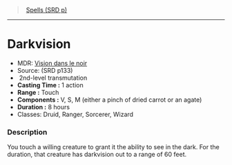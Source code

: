 ﻿---
!SpellItem
Name: Darkvision
AltName: '[Vision dans le noir](hd_spells_vision_dans_le_noir.md)'
Type: transmutation
Level: 2
CastingTime: 1 action
Range: Touch
Components: V, S, M (either a pinch of dried carrot or an agate)
Duration: 8 hours
Classes: Druid, Ranger, Sorcerer, Wizard
Family: SpellVO
Source: (SRD p133)
Id: spells_vo.md#darkvision
ParentLink: spells_vo.md#spells-srd-p
ParentName: Spells (SRD p)
NameLevel: 1
Attributes:
  Name: Darkvision
  Markdown: >+
    # <!--Name-->Darkvision<!--/Name-->


    - MDR: <!--AltName-->[Vision dans le noir](hd_spells_vision_dans_le_noir.md)<!--/AltName-->

    - Source: <!--Source-->(SRD p133)<!--/Source-->

    -  <!--Level-->2<!--/Level-->nd-level <!--Type-->transmutation<!--/Type-->

    - **Casting Time :** <!--CastingTime-->1 action<!--/CastingTime-->

    - **Range :** <!--Range-->Touch<!--/Range-->

    - **Components :** <!--Components-->V, S, M (either a pinch of dried carrot or an agate)<!--/Components-->

    - **Duration :** <!--Duration-->8 hours<!--/Duration-->

    - Classes: <!--Classes-->Druid, Ranger, Sorcerer, Wizard<!--/Classes-->


    ### Description


    You touch a willing creature to grant it the ability to see in the dark. For the duration, that creature has darkvision out to a range of 60 feet.

  AltName: '[Vision dans le noir](hd_spells_vision_dans_le_noir.md)'
  Source: (SRD p133)
  Level: 2
  Type: transmutation
  CastingTime: 1 action
  Range: Touch
  Components: V, S, M (either a pinch of dried carrot or an agate)
  Duration: 8 hours
  Classes: Druid, Ranger, Sorcerer, Wizard
AttributesDictionary: >+
  Name: Darkvision

  Markdown: >+

    # <!--Name-->Darkvision<!--/Name-->





    - MDR: <!--AltName-->[Vision dans le noir](hd_spells_vision_dans_le_noir.md)<!--/AltName-->



    - Source: <!--Source-->(SRD p133)<!--/Source-->



    -  <!--Level-->2<!--/Level-->nd-level <!--Type-->transmutation<!--/Type-->



    - **Casting Time :** <!--CastingTime-->1 action<!--/CastingTime-->



    - **Range :** <!--Range-->Touch<!--/Range-->



    - **Components :** <!--Components-->V, S, M (either a pinch of dried carrot or an agate)<!--/Components-->



    - **Duration :** <!--Duration-->8 hours<!--/Duration-->



    - Classes: <!--Classes-->Druid, Ranger, Sorcerer, Wizard<!--/Classes-->





    ### Description





    You touch a willing creature to grant it the ability to see in the dark. For the duration, that creature has darkvision out to a range of 60 feet.



  AltName: '[Vision dans le noir](hd_spells_vision_dans_le_noir.md)'

  Source: (SRD p133)

  Level: 2

  Type: transmutation

  CastingTime: 1 action

  Range: Touch

  Components: V, S, M (either a pinch of dried carrot or an agate)

  Duration: 8 hours

  Classes: Druid, Ranger, Sorcerer, Wizard

---
> [Spells (SRD p)](srd_spells.md)

---

# Darkvision

- MDR: [Vision dans le noir](hd_spells_vision_dans_le_noir.md)
- Source: (SRD p133)
-  2nd-level transmutation
- **Casting Time :** 1 action
- **Range :** Touch
- **Components :** V, S, M (either a pinch of dried carrot or an agate)
- **Duration :** 8 hours
- Classes: Druid, Ranger, Sorcerer, Wizard

### Description

You touch a willing creature to grant it the ability to see in the dark. For the duration, that creature has darkvision out to a range of 60 feet.

